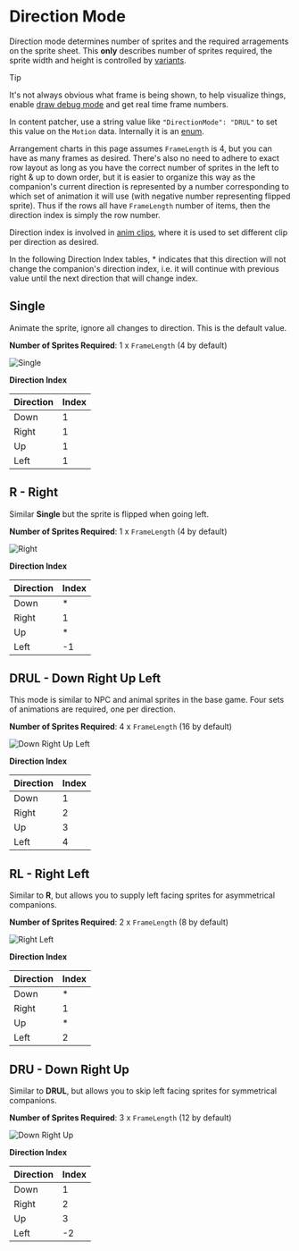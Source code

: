 # Direction Mode

Direction mode determines number of sprites and the required arragements on the sprite sheet. This **only** describes number of sprites required, the sprite width and height is controlled by [variants](002-Variant.md).

> [!TIP]
> It's not always obvious what frame is being shown, to help visualize things, enable [draw debug mode](007-Utility.md#ttdraw_debug) and get real time frame numbers.

In content patcher, use a string value like `"DirectionMode": "DRUL"` to set this value on the `Motion` data. Internally it is an [enum](~/api/TrinketTinker.Models.DirectionMode.yml).

Arrangement charts in this page assumes `FrameLength` is 4, but you can have as many frames as desired. There's also no need to adhere to exact row layout as long as you have the correct number of sprites in the left to right \& up to down order, but it is easier to organize this way as the companion's current direction is represented by a number corresponding to which set of animation it will use (with negative number representing flipped sprite). Thus if the rows all have `FrameLength` number of items, then the direction index is simply the row number.

Direction index is involved in [anim clips](003.2-Animation%20Clips.md), where it is used to set different clip per direction as desired.

In the following Direction Index tables, * indicates that this direction will not change the companion's direction index, i.e. it will continue with previous value until the next direction that will change index.

## Single

Animate the sprite, ignore all changes to direction.
This is the default value.

**Number of Sprites Required**: 1 x `FrameLength` (4 by default)

![Single](~/images/sheets/r.png)

**Direction Index**

| Direction | Index |
| --------- | ----- |
| Down | 1 |
| Right | 1 |
| Up | 1 |
| Left | 1 |

## R - Right

Similar **Single** but the sprite is flipped when going left.

**Number of Sprites Required**: 1 x `FrameLength` (4 by default)

![Right](~/images/sheets/r.png)

**Direction Index**

| Direction | Index |
| --------- | ----- |
| Down | * |
| Right | 1 |
| Up | * |
| Left | -1 |

## DRUL - Down Right Up Left

This mode is similar to NPC and animal sprites in the base game. Four sets of animations are required, one per direction.

**Number of Sprites Required**: 4 x `FrameLength` (16 by default)

![Down Right Up Left](~/images/sheets/drul.png)

**Direction Index**

| Direction | Index |
| --------- | ----- |
| Down | 1 |
| Right | 2 |
| Up | 3 |
| Left | 4 |

## RL - Right Left

Similar to **R**, but allows you to supply left facing sprites for asymmetrical companions.

**Number of Sprites Required**: 2 x `FrameLength` (8 by default)

![Right Left](~/images/sheets/rl.png)

**Direction Index**

| Direction | Index |
| --------- | ----- |
| Down | * |
| Right | 1 |
| Up | * |
| Left | 2 |

## DRU - Down Right Up

Similar to **DRUL**, but allows you to skip left facing sprites for symmetrical companions.

**Number of Sprites Required**: 3 x `FrameLength` (12 by default)

![Down Right Up](~/images/sheets/dru.png)

**Direction Index**

| Direction | Index |
| --------- | ----- |
| Down | 1 |
| Right | 2 |
| Up | 3 |
| Left | -2 |
